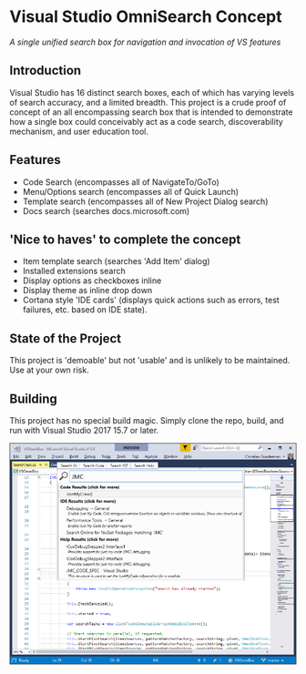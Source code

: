 # Visual Studio OmniSearch Concept
*A single unified search box for navigation and invocation of VS features*

## Introduction

Visual Studio has 16 distinct search boxes, each of which has varying levels of search accuracy, and a limited breadth.
This project is a crude proof of concept of an all encompassing search box that is intended to demonstrate how a single
box could conceivably act as a code search, discoverability mechanism, and user education tool.

## Features
- Code Search (encompasses all of NavigateTo/GoTo)
- Menu/Options search (encompasses all of Quick Launch)
- Template search (encompasses all of New Project Dialog search)
- Docs search (searches docs.microsoft.com)

## 'Nice to haves' to complete the concept
- Item template search (searches 'Add Item' dialog)
- Installed extensions search
- Display options as checkboxes inline
- Display theme as inline drop down
- Cortana style 'IDE cards' (displays quick actions such as errors, test failures, etc. based on IDE state).

## State of the Project

This project is 'demoable' but not 'usable' and is unlikely to be maintained. Use at your own risk.

## Building

This project has no special build magic. Simply clone the repo, build, and run with Visual Studio 2017 15.7 or later.

![Screenshot](img/Screenshot.png)
